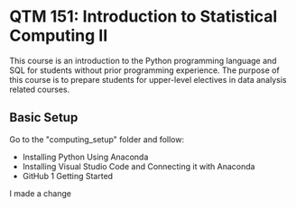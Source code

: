 # QTM 151: Introduction to Statistical Computing II

This course is an introduction to the Python programming language and SQL for students without prior programming experience. The purpose of this course is to prepare students for upper-level electives in data analysis related courses.

## Basic Setup

Go to the "computing_setup" folder and follow:

- Installing Python Using Anaconda
- Installing Visual Studio Code and Connecting it with Anaconda
- GitHub 1 Getting Started

I made a change